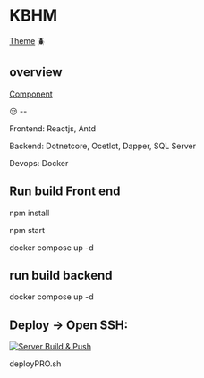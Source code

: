 # KBHM

 [Theme](https://ant.design/) 🪲

overview
------------------------------------------------
 [Component](https://ant.design/components/overview/)

😒 -- 

Frontend: Reactjs, Antd

Backend: Dotnetcore, Ocetlot, Dapper, SQL Server

Devops: Docker

Run build Front end
------------------------------------------------

npm install

npm start

docker compose up -d

run build backend 
------------------------------------------------

docker compose up -d

 Deploy -> Open SSH:
-------------------------------------------

[![Server Build & Push](https://github.com/buigiayen/KBHM/actions/workflows/docker-image.yml/badge.svg)](https://github.com/buigiayen/KBHM/actions/workflows/docker-image.yml)
 
 deployPRO.sh
